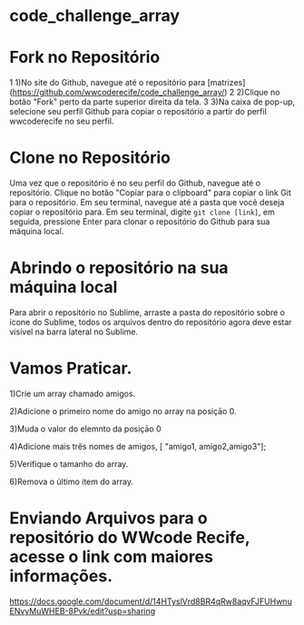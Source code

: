 # code_challenge_array

# Fork no Repositório

1 1)No site do Github, navegue até o repositório para [matrizes] (https://github.com/wwcoderecife/code_challenge_array/)
2 2)Clique no botão "Fork" perto da parte superior direita da tela.
3 3)Na caixa de pop-up, selecione seu perfil Github para copiar o repositório a partir do perfil wwcoderecife no seu perfil.


# Clone no Repositório

 Uma vez que o repositório é no seu perfil do Github, navegue até o repositório.
 Clique no botão "Copiar para o clipboard" para copiar o link Git para o repositório.
 Em seu terminal, navegue até a pasta que você deseja copiar o repositório para.
 Em seu terminal, digite `git clone [link]`, em seguida, pressione Enter para clonar o repositório do Github para sua máquina local.
 
 # Abrindo o repositório na sua máquina local
 
   Para abrir o repositório no Sublime, arraste a pasta do repositório sobre o ícone do Sublime, todos os arquivos dentro do repositório agora deve estar visível na barra lateral no Sublime.
  
  # Vamos Praticar.
  
1)Crie um array chamado amigos.

2)Adicione o primeiro nome do amigo no array na posiçāo 0.

3)Muda o valor do elemnto da posiçāo 0

4)Adicione mais três nomes de amigos, [ "amigo1, amigo2,amigo3"];

5)Verifique o tamanho do array.

6)Remova o último item do array.


  # Enviando Arquivos para o repositório do WWcode Recife, acesse o link com maiores informações.
  
  https://docs.google.com/document/d/14HTyslVrd8BR4qRw8aqvFJFUHwnuENvyMuWHEB-8Pvk/edit?usp=sharing



 
 
 
  
